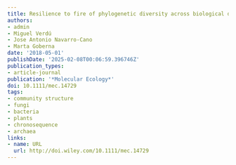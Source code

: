 ```yaml
---
title: Resilience to fire of phylogenetic diversity across biological domains
authors:
- admin
- Miguel Verdú
- Jose Antonio Navarro-Cano
- Marta Goberna
date: '2018-05-01'
publishDate: '2025-02-08T00:06:59.396746Z'
publication_types:
- article-journal
publication: '*Molecular Ecology*'
doi: 10.1111/mec.14729
tags:
- community structure
- fungi
- bacteria
- plants
- chronosequence
- archaea
links:
- name: URL
  url: http://doi.wiley.com/10.1111/mec.14729
---
```

